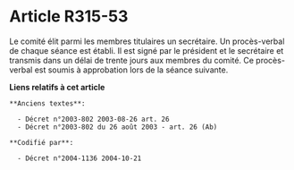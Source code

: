 # Article R315-53

Le comité élit parmi les membres titulaires un secrétaire. Un procès-verbal de chaque séance est établi. Il est signé par le
président et le secrétaire et transmis dans un délai de trente jours aux membres du comité. Ce procès-verbal est soumis à
approbation lors de la séance suivante.

**Liens relatifs à cet article**

	**Anciens textes**:

	  - Décret n°2003-802 2003-08-26 art. 26
	  - Décret n°2003-802 du 26 août 2003 - art. 26 (Ab)

	**Codifié par**:

	  - Décret n°2004-1136 2004-10-21
